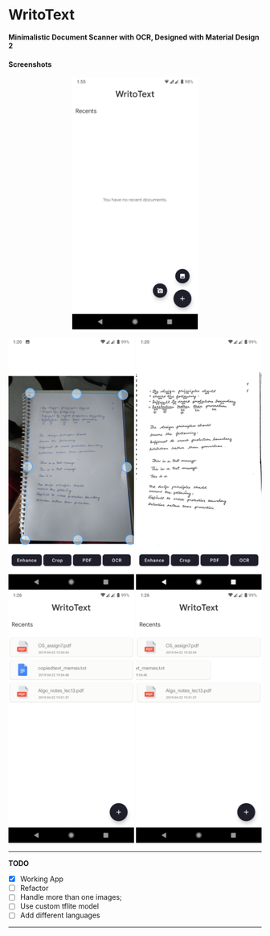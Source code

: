 # WritoText

**Minimalistic Document Scanner with OCR, Designed with Material Design 2**

#### Screenshots
<p align="center">
  <img height ="500" src="https://github.com/MgeeeeK/WritoText/blob/master/screenshots/01.png">
</p>
<img height ="500" src="https://raw.githubusercontent.com/MgeeeeK/WritoText/master/screenshots/2.png">
<img height ="500" src="https://raw.githubusercontent.com/MgeeeeK/WritoText/master/screenshots/3.png">
<img height ="500" src="https://raw.githubusercontent.com/MgeeeeK/WritoText/master/screenshots/4.png">
<img height ="500" src="https://raw.githubusercontent.com/MgeeeeK/WritoText/master/screenshots/5.png">

---
**TODO**
- [x] Working App
- [ ] Refactor
- [ ] Handle more than one images; 
- [ ] Use custom tflite model
- [ ] Add different languages
---
